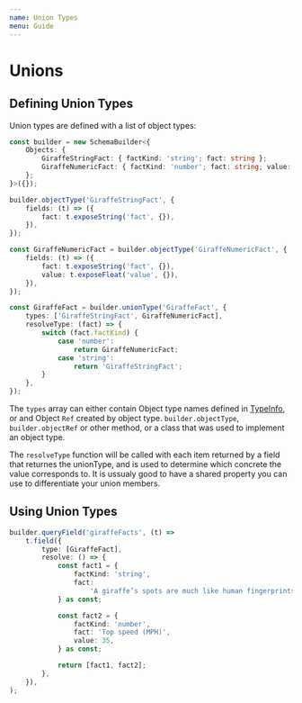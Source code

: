 ```yaml
---
name: Union Types
menu: Guide
---
```


# Unions

## Defining Union Types

Union types are defined with a list of object types:

```typescript
const builder = new SchemaBuilder<{
    Objects: {
        GiraffeStringFact: { factKind: 'string'; fact: string };
        GiraffeNumericFact: { factKind: 'number'; fact: string; value: number };
    };
}>({});

builder.objectType('GiraffeStringFact', {
    fields: (t) => ({
        fact: t.exposeString('fact', {}),
    }),
});

const GiraffeNumericFact = builder.objectType('GiraffeNumericFact', {
    fields: (t) => ({
        fact: t.exposeString('fact', {}),
        value: t.exposeFloat('value', {}),
    }),
});

const GiraffeFact = builder.unionType('GiraffeFact', {
    types: ['GiraffeStringFact', GiraffeNumericFact],
    resolveType: (fact) => {
        switch (fact.factKind) {
            case 'number':
                return GiraffeNumericFact;
            case 'string':
                return 'GiraffeStringFact';
        }
    },
});
```

The `types` array can either contain Object type names defined in [TypeInfo](https://github.com/hayes/giraphql/tree/d9ede803cce6816f6760f89b9301c6607bc1ad66/api-schema-builder/README.md#typeinfo), or and Object `Ref` created by object type. `builder.objectType`, `builder.objectRef` or other method, or a class that was used to implement an object type.

The `resolveType` function will be called with each item returned by a field that returnes the unionType, and is used to determine which concrete the value corresponds to. It is ussualy good to have a shared property you can use to differentiate your union members.

## Using Union Types

```typescript
builder.queryField('giraffeFacts', (t) =>
    t.field({
        type: [GiraffeFact],
        resolve: () => {
            const fact1 = {
                factKind: 'string',
                fact:
                    'A giraffe’s spots are much like human fingerprints. No two individual giraffes have exactly the same pattern',
            } as const;

            const fact2 = {
                factKind: 'number',
                fact: 'Top speed (MPH)',
                value: 35,
            } as const;

            return [fact1, fact2];
        },
    }),
);
```

